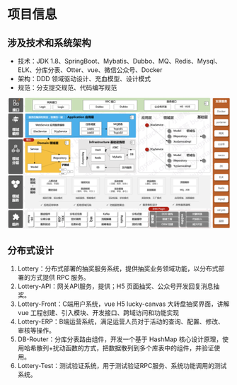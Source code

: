 # 项目信息

## 涉及技术和系统架构
-   技术：JDK 1.8、SpringBoot、Mybatis、Dubbo、MQ、Redis、Mysql、ELK、分库分表、Otter、vue、微信公众号、Docker
-   架构：DDD 领域驱动设计、充血模型、设计模式
-   规范：分支提交规范、代码编写规范

![](../../youdaonote-images/Pasted%20image%2020221021222633.png)

## 分布式设计
1.  Lottery：分布式部署的抽奖服务系统，提供抽奖业务领域功能，以分布式部署的方式提供 RPC 服务。
2.  Lottery-API：网关API服务，提供；H5 页面抽奖、公众号开发回复消息抽奖。
3.  Lottery-Front：C端用户系统，vue H5 lucky-canvas 大转盘抽奖界面，讲解 vue 工程创建、引入模块、开发接口、跨域访问和功能实现
4.  Lottery-ERP：B端运营系统，满足运营人员对于活动的查询、配置、修改、审核等操作。
5.  DB-Router：分库分表路由组件，开发一个基于 HashMap 核心设计原理，使用哈希散列+扰动函数的方式，把数据散列到多个库表中的组件，并验证使用。
6.  Lottery-Test：测试验证系统，用于测试验证RPC服务、系统功能调用的测试系统。